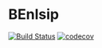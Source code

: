 # BEnlsip

[![Build Status](https://github.com/pierre-borie/BEnlsip.jl/actions/workflows/CI.yml/badge.svg?branch=main)](https://github.com/pierre-borie/BEnlsip.jl/actions/workflows/CI.yml?query=branch%3Amain)
[![codecov](https://codecov.io/gh/pierre-borie/Benlsip.jl/graph/badge.svg?token=VUJR1UFRQI)](https://codecov.io/gh/pierre-borie/Benlsip.jl)
